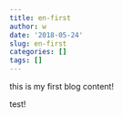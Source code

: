 ```yaml
---
title: en-first
author: w
date: '2018-05-24'
slug: en-first
categories: []
tags: []
---
```


this is my first blog content!

test!